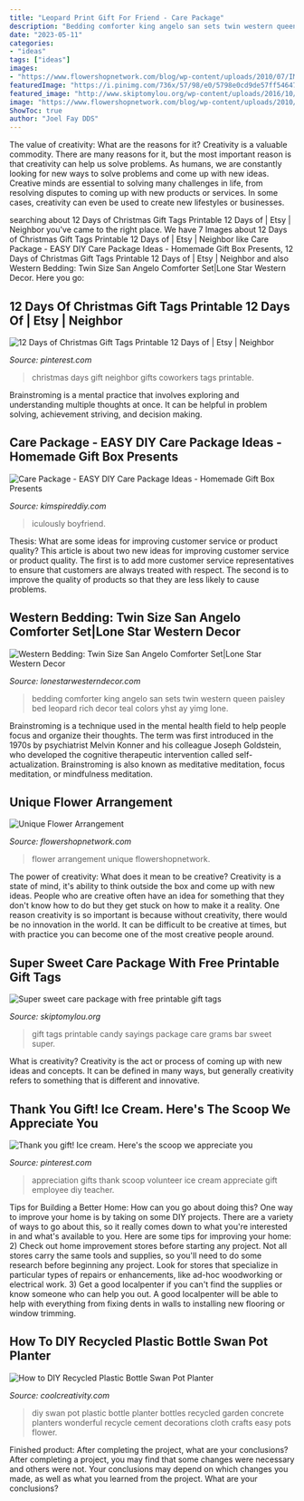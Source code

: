 ```yaml
---
title: "Leopard Print Gift For Friend - Care Package"
description: "Bedding comforter king angelo san sets twin western queen paisley bed leopard rich decor teal colors yhst ay yimg lone"
date: "2023-05-11"
categories:
- "ideas"
tags: ["ideas"]
images:
- "https://www.flowershopnetwork.com/blog/wp-content/uploads/2010/07/IMG_9166.jpg"
featuredImage: "https://i.pinimg.com/736x/57/98/e0/5798e0cd9de57ff54647e4feff654490.jpg"
featured_image: "http://www.skiptomylou.org/wp-content/uploads/2016/10/candy-sayings.jpg"
image: "https://www.flowershopnetwork.com/blog/wp-content/uploads/2010/07/IMG_9166.jpg"
ShowToc: true
author: "Joel Fay DDS"
---
```



The value of creativity: What are the reasons for it?
Creativity is a valuable commodity. There are many reasons for it, but the most important reason is that creativity can help us solve problems. As humans, we are constantly looking for new ways to solve problems and come up with new ideas. Creative minds are essential to solving many challenges in life, from resolving disputes to coming up with new products or services. In some cases, creativity can even be used to create new lifestyles or businesses.

	

		
searching about 12 Days of Christmas Gift Tags Printable 12 Days of | Etsy | Neighbor you've came to the right place. We have 7 Images about 12 Days of Christmas Gift Tags Printable 12 Days of | Etsy | Neighbor like Care Package - EASY DIY Care Package Ideas - Homemade Gift Box Presents, 12 Days of Christmas Gift Tags Printable 12 Days of | Etsy | Neighbor and also Western Bedding: Twin Size San Angelo Comforter Set|Lone Star Western Decor. Here you go:
		
    
## 12 Days Of Christmas Gift Tags Printable 12 Days Of | Etsy | Neighbor

<img loading=lazy src="https://i.pinimg.com/736x/57/98/e0/5798e0cd9de57ff54647e4feff654490.jpg" onerror="this.onerror=null;this.src='https://tse2.mm.bing.net/th?id=OIP._diucXa92z3mLU1UMUJJVAHaOI&amp;pid=15.1';" alt="12 Days of Christmas Gift Tags Printable 12 Days of | Etsy | Neighbor">

_Source: pinterest.com_

>christmas days gift neighbor gifts coworkers tags printable. 

	

Brainstroming is a mental practice that involves exploring and understanding multiple thoughts at once. It can be helpful in problem solving, achievement striving, and decision making.

    
## Care Package - EASY DIY Care Package Ideas - Homemade Gift Box Presents

<img loading=lazy src="https://kimspireddiy.com/wp-content/uploads/2020/04/diy-care-package-red-84.jpg" onerror="this.onerror=null;this.src='https://tse2.mm.bing.net/th?id=OIP.or_2ZMeXxte1T121HKWzqwHaNM&amp;pid=15.1';" alt="Care Package - EASY DIY Care Package Ideas - Homemade Gift Box Presents">

_Source: kimspireddiy.com_

>iculously boyfriend. 

	

Thesis: What are some ideas for improving customer service or product quality?
This article is about two new ideas for improving customer service or product quality. The first is to add more customer service representatives to ensure that customers are always treated with respect. The second is to improve the quality of products so that they are less likely to cause problems.

    
## Western Bedding: Twin Size San Angelo Comforter Set|Lone Star Western Decor

<img loading=lazy src="https://sep.yimg.com/ay/yhst-74880200159874/san-angelo-comforter-set-twin-16.gif" onerror="this.onerror=null;this.src='https://tse3.mm.bing.net/th?id=OIP.iqxFZ3IrcLQZD60PHdObmgHaHa&amp;pid=15.1';" alt="Western Bedding: Twin Size San Angelo Comforter Set|Lone Star Western Decor">

_Source: lonestarwesterndecor.com_

>bedding comforter king angelo san sets twin western queen paisley bed leopard rich decor teal colors yhst ay yimg lone. 

	

Brainstroming is a technique used in the mental health field to help people focus and organize their thoughts. The term was first introduced in the 1970s by psychiatrist Melvin Konner and his colleague Joseph Goldstein, who developed the cognitive therapeutic intervention called self-actualization. Brainstroming is also known as meditative meditation, focus meditation, or mindfulness meditation.

    
## Unique Flower Arrangement

<img loading=lazy src="https://www.flowershopnetwork.com/blog/wp-content/uploads/2010/07/IMG_9166.jpg" onerror="this.onerror=null;this.src='https://tse1.mm.bing.net/th?id=OIP.57XJmeXgBE0A-TbcJg6DTAHaLH&amp;pid=15.1';" alt="Unique Flower Arrangement">

_Source: flowershopnetwork.com_

>flower arrangement unique flowershopnetwork. 

	

The power of creativity: What does it mean to be creative?
Creativity is a state of mind, it's ability to think outside the box and come up with new ideas. People who are creative often have an idea for something that they don't know how to do but they get stuck on how to make it a reality. One reason creativity is so important is because without creativity, there would be no innovation in the world. It can be difficult to be creative at times, but with practice you can become one of the most creative people around.

    
## Super Sweet Care Package With Free Printable Gift Tags

<img loading=lazy src="http://www.skiptomylou.org/wp-content/uploads/2016/10/candy-sayings.jpg" onerror="this.onerror=null;this.src='https://tse2.mm.bing.net/th?id=OIP.nBSKXpkD-it-m0JyZL4nXwHaKx&amp;pid=15.1';" alt="Super sweet care package with free printable gift tags">

_Source: skiptomylou.org_

>gift tags printable candy sayings package care grams bar sweet super. 

	

What is creativity?
Creativity is the act or process of coming up with new ideas and concepts. It can be defined in many ways, but generally creativity refers to something that is different and innovative.

    
## Thank You Gift! Ice Cream. Here&#039;s The Scoop We Appreciate You

<img loading=lazy src="https://i.pinimg.com/736x/e1/9f/b2/e19fb238e5450766bfdc683e814e7553.jpg" onerror="this.onerror=null;this.src='https://tse3.mm.bing.net/th?id=OIP.B6oqgK8sKZW94bP5gV5m9QHaJ3&amp;pid=15.1';" alt="Thank you gift! Ice cream. Here&#039;s the scoop we appreciate you">

_Source: pinterest.com_

>appreciation gifts thank scoop volunteer ice cream appreciate gift employee diy teacher. 

	

Tips for Building a Better Home: How can you go about doing this?
One way to improve your home is by taking on some DIY projects. There are a variety of ways to go about this, so it really comes down to what you're interested in and what's available to you. Here are some tips for improving your home: 
2) Check out home improvement stores before starting any project. Not all stores carry the same tools and supplies, so you'll need to do some research before beginning any project. Look for stores that specialize in particular types of repairs or enhancements, like ad-hoc woodworking or electrical work. 
3) Get a good localpenter if you can't find the supplies or know someone who can help you out. A good localpenter will be able to help with everything from fixing dents in walls to installing new flooring or window trimming.

    
## How To DIY Recycled Plastic Bottle Swan Pot Planter

<img loading=lazy src="http://coolcreativity.com/wp-content/uploads/2014/05/DIY-recycled-plastic-bottle-swan-pot-planter-i.jpg" onerror="this.onerror=null;this.src='https://tse2.mm.bing.net/th?id=OIP.EcvX7WYDQvrqHEnOe2TGngAAAA&amp;pid=15.1';" alt="How to DIY Recycled Plastic Bottle Swan Pot Planter">

_Source: coolcreativity.com_

>diy swan pot plastic bottle planter bottles recycled garden concrete planters wonderful recycle cement decorations cloth crafts easy pots flower. 

	

Finished product: After completing the project, what are your conclusions?
After completing a project, you may find that some changes were necessary and others were not. Your conclusions may depend on which changes you made, as well as what you learned from the project. What are your conclusions?


